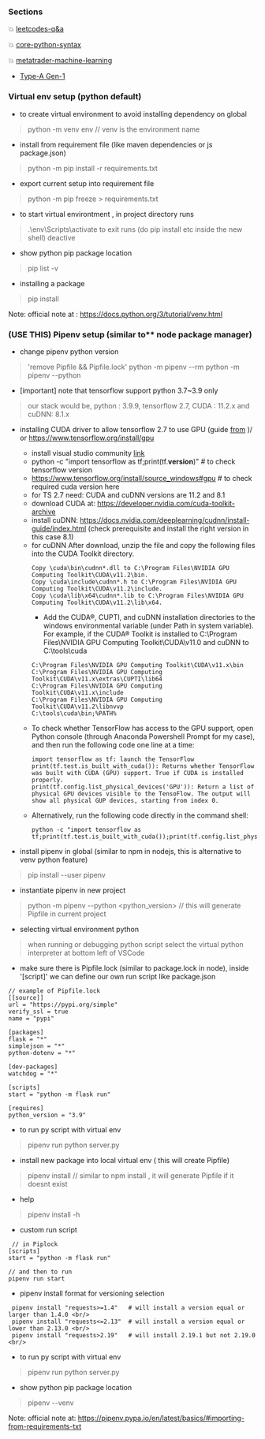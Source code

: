 ### Sections

:boom: [leetcodes-q&a](./leetcodes) <br/>

:boom: [core-python-syntax](./core-python) <br/>

:boom: [metatrader-machine-learning](./metatrader)
  - [Type-A Gen-1](./metatrader/gen1)

### Virtual env setup (python default)
- to create virtual environment to avoid installing dependency on global
> python -m venv env // venv is the environment name

- install from requirement file (like maven dependencies or js package.json)
> python -m pip install -r requirements.txt

- export current setup into requirement file
> python -m pip freeze > requirements.txt

- to start virtual environtment , in project directory runs
> .\env\Scripts\activate
  to exit runs (do pip install etc inside the new shell)
> deactive 

- show python pip package location
> pip list -v

- installing a package
> pip install <package>

Note: official note at : https://docs.python.org/3/tutorial/venv.html


 ### (USE THIS) Pipenv setup (similar to** node package manager)
 - change pipenv python version
 > 'remove Pipfile && Pipfile.lock'
 > python -m pipenv --rm
 > python -m pipenv --python <version>

 - [important] note that tensorflow support python 3.7~3.9 only 
 > our stack would be, python : 3.9.9, tensorflow 2.7, CUDA : 11.2.x and cuDNN: 8.1.x

- installing CUDA driver to allow tensorflow 2.7 to use GPU (guide [from](http://www.mysmu.edu/faculty/jwwang/post/install-gpu-support-to-tensoflow-on-windows/) )/ or https://www.tensorflow.org/install/gpu
  * install visual studio community [link](https://visualstudio.microsoft.com/thank-you-downloading-visual-studio/?sku=community&rel=17)
  * python -c "import tensorflow as tf;print(tf.__version__)" # to check tensorflow version
  * https://www.tensorflow.org/install/source_windows#gpu # to check required cuda version here
  * for TS 2.7 need:  CUDA and cuDNN versions are 11.2 and 8.1
  * download CUDA at: https://developer.nvidia.com/cuda-toolkit-archive
  * install cuDNN: https://docs.nvidia.com/deeplearning/cudnn/install-guide/index.html (check prerequisite and install the right version in this case 8.1)
  * for cuDNN After download, unzip the file and copy the following files into the CUDA Toolkit directory.
    ```
    Copy \cuda\bin\cudnn*.dll to C:\Program Files\NVIDIA GPU Computing Toolkit\CUDA\v11.2\bin.
    Copy \cuda\include\cudnn*.h to C:\Program Files\NVIDIA GPU Computing Toolkit\CUDA\v11.2\include.
    Copy \cuda\lib\x64\cudnn*.lib to C:\Program Files\NVIDIA GPU Computing Toolkit\CUDA\v11.2\lib\x64.
    ```
    * Add the CUDA®, CUPTI, and cuDNN installation directories to the windows environmental variable (under Path in system variable). For example, if the CUDA® Toolkit is installed to C:\Program Files\NVIDIA GPU Computing Toolkit\CUDA\v11.0 and cuDNN to C:\tools\cuda
    ```
    C:\Program Files\NVIDIA GPU Computing Toolkit\CUDA\v11.x\bin
    C:\Program Files\NVIDIA GPU Computing Toolkit\CUDA\v11.x\extras\CUPTI\lib64
    C:\Program Files\NVIDIA GPU Computing Toolkit\CUDA\v11.x\include
    C:\Program Files\NVIDIA GPU Computing Toolkit\CUDA\v11.2\libnvvp
    C:\tools\cuda\bin;%PATH%
    ```
  * To check whether TensorFlow has access to the GPU support, open Python console (through Anaconda Powershell Prompt for my case), and then run the following code one line at a time:
    ```
    import tensorflow as tf: launch the TensorFlow
    print(tf.test.is_built_with_cuda()): Returns whether TensorFlow was built with CUDA (GPU) support. True if CUDA is installed properly.
    print(tf.config.list_physical_devices('GPU')): Return a list of physical GPU devices visible to the TensoFlow. The output will show all physical GUP devices, starting from index 0.
    ```
  * Alternatively, run the following code directly in the command shell:
    ```
    python -c "import tensorflow as tf;print(tf.test.is_built_with_cuda());print(tf.config.list_physical_devices('GPU'))"
    ```

 - install pipenv in global (similar to npm in nodejs, this is alternative to venv python feature)
> pip install --user pipenv

- instantiate pipenv in new project
> python -m pipenv --python <python_version> // this will generate Pipfile in current project
- selecting virtual environment python
> when running or debugging python script select the virtual python interpreter at bottom left of VSCode

- make sure there is Pipfile.lock (similar to package.lock in node),
  inside '[script]' we can define our own run script like package.json
```
// example of Pipfile.lock
[[source]]
url = "https://pypi.org/simple"
verify_ssl = true
name = "pypi"

[packages]
flask = "*"
simplejson = "*"
python-dotenv = "*"

[dev-packages]
watchdog = "*"

[scripts]
start = "python -m flask run"

[requires]
python_version = "3.9"
```
  
- to run py script with virtual env
> pipenv run python server.py

- install new package into local virtual env ( this will create Pipfile)
> pipenv install <package> // similar to npm install , it will generate Pipfile if it doesnt exist

- help
> pipenv install -h

- custom run script
```
 // in Piplock
[scripts]
start = "python -m flask run"

// and then to run
pipenv run start
```

- pipenv install format for versioning selection
```
 pipenv install "requests>=1.4"   # will install a version equal or larger than 1.4.0 <br/>
 pipenv install "requests<=2.13"  # will install a version equal or lower than 2.13.0 <br/>
 pipenv install "requests>2.19"   # will install 2.19.1 but not 2.19.0 <br/>
```

- to run py script with virtual env
> pipenv run python server.py

- show python pip package location
 > pipenv --venv

 Note: official note at: https://pipenv.pypa.io/en/latest/basics/#importing-from-requirements-txt
